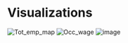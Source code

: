 # Visualizations

![Tot_emp_map](https://github.com/user-attachments/assets/a7587159-fdd0-4437-bec3-147f53b448dd)
![Occ_wage](https://github.com/user-attachments/assets/c12984e3-6f51-4c7e-b29b-17d20421a304)
![image](https://github.com/user-attachments/assets/46feef95-76e1-43fd-86a2-35e493d02798)
